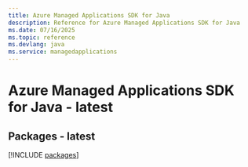```yaml
---
title: Azure Managed Applications SDK for Java
description: Reference for Azure Managed Applications SDK for Java
ms.date: 07/16/2025
ms.topic: reference
ms.devlang: java
ms.service: managedapplications
---
```

# Azure Managed Applications SDK for Java - latest
## Packages - latest
[!INCLUDE [packages](managed-applications-index.md)]